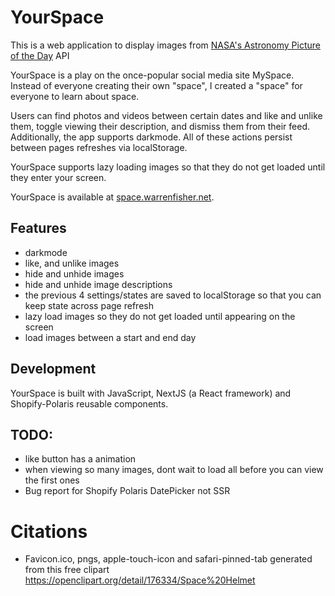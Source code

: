 # YourSpace
This is a web application to display images from [NASA's Astronomy Picture of the Day](https://api.nasa.gov/#apod) API

YourSpace is a play on the once-popular social media site MySpace. 
Instead of everyone creating their own "space", I created a "space" for everyone to learn about space.

Users can find photos and videos between certain dates and like and unlike them, toggle viewing their description, and dismiss them from their feed. Additionally, the app supports darkmode. All of these actions persist between pages refreshes via localStorage.

YourSpace supports lazy loading images so that they do not get loaded until they enter your screen.

YourSpace is available at [space.warrenfisher.net](https://space.warrenfisher.net).

## Features
- darkmode
- like, and unlike images
- hide and unhide images
- hide and unhide image descriptions
- the previous 4 settings/states are saved to localStorage so that you can keep state across page refresh
- lazy load images so they do not get loaded until appearing on the screen
- load images between a start and end day

## Development
YourSpace is built with JavaScript, NextJS (a React framework) and Shopify-Polaris reusable components.

## TODO:
- like button has a animation
- when viewing so many images, dont wait to load all before you can view the first ones
- Bug report for Shopify Polaris DatePicker not SSR

# Citations
- Favicon.ico, pngs, apple-touch-icon and safari-pinned-tab generated from this free clipart https://openclipart.org/detail/176334/Space%20Helmet
